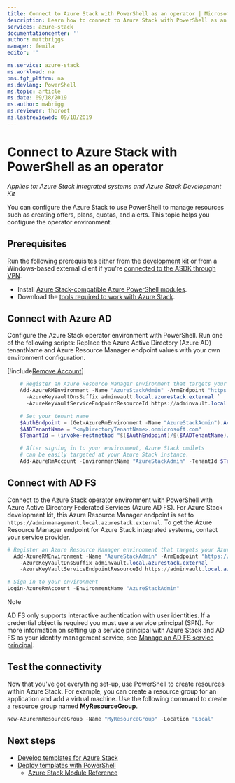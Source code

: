 ```yaml
---
title: Connect to Azure Stack with PowerShell as an operator | Microsoft Docs
description: Learn how to connect to Azure Stack with PowerShell as an operator
services: azure-stack
documentationcenter: ''
author: mattbriggs
manager: femila
editor: ''

ms.service: azure-stack
ms.workload: na
pms.tgt_pltfrm: na
ms.devlang: PowerShell
ms.topic: article
ms.date: 09/18/2019
ms.author: mabrigg
ms.reviewer: thoroet
ms.lastreviewed: 09/18/2019
---
```


# Connect to Azure Stack with PowerShell as an operator

*Applies to: Azure Stack integrated systems and Azure Stack Development Kit*

You can configure the Azure Stack to use PowerShell to manage resources such as creating offers, plans, quotas, and alerts. This topic helps you configure the operator environment.

## Prerequisites

Run the following prerequisites either from the [development kit](../asdk/asdk-connect.md#connect-with-rdp) or from a Windows-based external client if you're [connected to the ASDK through VPN](../asdk/asdk-connect.md#connect-with-vpn). 

 - Install [Azure Stack-compatible Azure PowerShell modules](azure-stack-powershell-install.md).  
 - Download the [tools required to work with Azure Stack](azure-stack-powershell-download.md).  

## Connect with Azure AD

Configure the Azure Stack operator environment with PowerShell. Run one of the following scripts: Replace the Azure Active Directory (Azure AD) tenantName and Azure Resource Manager endpoint values with your own environment configuration. 

[!include[Remove Account](../../includes/remove-account.md)]

```powershell  
    # Register an Azure Resource Manager environment that targets your Azure Stack instance. Get your Azure Resource Manager endpoint value from your service provider.
    Add-AzureRMEnvironment -Name "AzureStackAdmin" -ArmEndpoint "https://adminmanagement.local.azurestack.external" `
      -AzureKeyVaultDnsSuffix adminvault.local.azurestack.external `
      -AzureKeyVaultServiceEndpointResourceId https://adminvault.local.azurestack.external

    # Set your tenant name
    $AuthEndpoint = (Get-AzureRmEnvironment -Name "AzureStackAdmin").ActiveDirectoryAuthority.TrimEnd('/')
    $AADTenantName = "<myDirectoryTenantName>.onmicrosoft.com"
    $TenantId = (invoke-restmethod "$($AuthEndpoint)/$($AADTenantName)/.well-known/openid-configuration").issuer.TrimEnd('/').Split('/')[-1]

    # After signing in to your environment, Azure Stack cmdlets
    # can be easily targeted at your Azure Stack instance.
    Add-AzureRmAccount -EnvironmentName "AzureStackAdmin" -TenantId $TenantId
```

## Connect with AD FS

Connect to the Azure Stack operator environment with PowerShell with Azure Active Directory Federated Services (Azure AD FS). For Azure Stack development kit, this Azure Resource Manager endpoint is set to `https://adminmanagement.local.azurestack.external`. To get the Azure Resource Manager endpoint for Azure Stack integrated systems, contact your service provider.


  ```powershell  
  # Register an Azure Resource Manager environment that targets your Azure Stack instance. Get your Azure Resource Manager endpoint value from your service provider.
    Add-AzureRMEnvironment -Name "AzureStackAdmin" -ArmEndpoint "https://adminmanagement.local.azurestack.external" `
      -AzureKeyVaultDnsSuffix adminvault.local.azurestack.external `
      -AzureKeyVaultServiceEndpointResourceId https://adminvault.local.azurestack.external

  # Sign in to your environment
  Login-AzureRmAccount -EnvironmentName "AzureStackAdmin"
  ```

> [!Note]  
> AD FS only supports interactive authentication with user identities. If a credential object is required you must use a service principal (SPN). For more information on setting up a service principal with Azure Stack and AD FS as your identity management service, see [Manage an AD FS service principal](azure-stack-create-service-principals.md#manage-an-ad-fs-service-principal).

## Test the connectivity

Now that you've got everything set-up, use PowerShell to create resources within Azure Stack. For example, you can create a resource group for an application and add a virtual machine. Use the following command to create a resource group named **MyResourceGroup**.

```powershell  
New-AzureRmResourceGroup -Name "MyResourceGroup" -Location "Local"
```

## Next steps

- [Develop templates for Azure Stack](../user/azure-stack-develop-templates.md)
- [Deploy templates with PowerShell](../user/azure-stack-deploy-template-powershell.md)
  - [Azure Stack Module Reference](https://docs.microsoft.com/powershell/azure/azure-stack/overview)  

